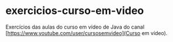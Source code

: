 # exercicios-curso-em-video

Exercícios das aulas do curso em vídeo de Java do canal [https://www.youtube.com/user/cursosemvideo](Curso em vídeo).
